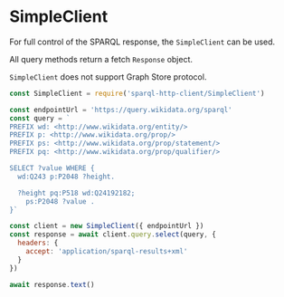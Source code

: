 # SimpleClient

For full control of the SPARQL response, the `SimpleClient` can be used.

All query methods return a fetch `Response` object.

`SimpleClient` does not support Graph Store protocol.

<run-kit>

```javascript
const SimpleClient = require('sparql-http-client/SimpleClient')

const endpointUrl = 'https://query.wikidata.org/sparql'
const query = `
PREFIX wd: <http://www.wikidata.org/entity/>
PREFIX p: <http://www.wikidata.org/prop/>
PREFIX ps: <http://www.wikidata.org/prop/statement/>
PREFIX pq: <http://www.wikidata.org/prop/qualifier/>

SELECT ?value WHERE {
  wd:Q243 p:P2048 ?height.

  ?height pq:P518 wd:Q24192182;
    ps:P2048 ?value .
}`

const client = new SimpleClient({ endpointUrl })
const response = await client.query.select(query, {
  headers: {
    accept: 'application/sparql-results+xml'
  }
})

await response.text()
```

</run-kit>

